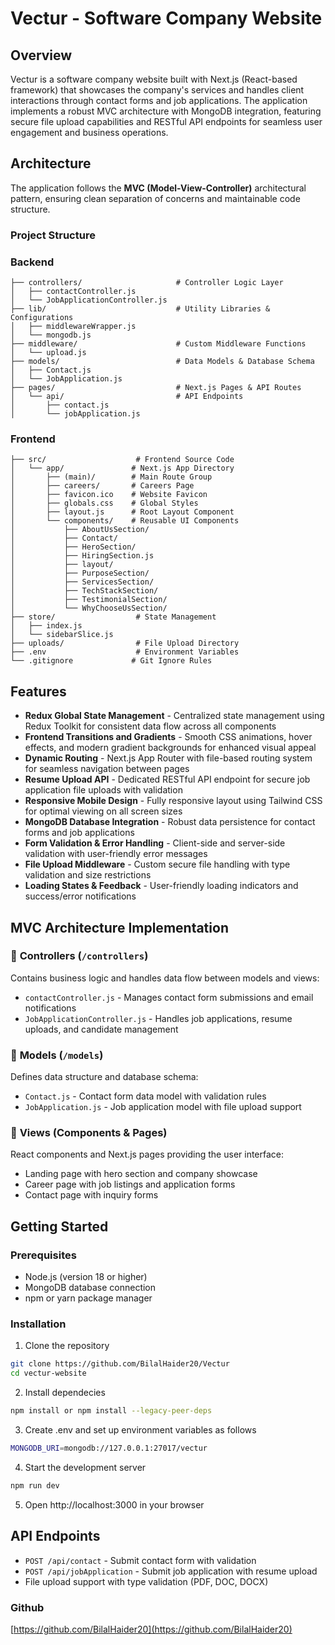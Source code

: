# Vectur - Software Company Website

## Overview
Vectur is a software company website built with Next.js (React-based framework) that showcases the company's services and handles client interactions through contact forms and job applications.
The application implements a robust MVC architecture with MongoDB integration, featuring secure file upload capabilities and RESTful API endpoints for seamless user engagement and business operations.


## Architecture

The application follows the **MVC (Model-View-Controller)** architectural pattern, ensuring clean separation of concerns and maintainable code structure.

### Project Structure

### Backend
```
├── controllers/                     # Controller Logic Layer
│   ├── contactController.js
│   └── JobApplicationController.js
├── lib/                             # Utility Libraries & Configurations
│   ├── middlewareWrapper.js
│   └── mongodb.js
├── middleware/                      # Custom Middleware Functions
│   └── upload.js
├── models/                          # Data Models & Database Schema
│   ├── Contact.js
│   └── JobApplication.js
├── pages/                           # Next.js Pages & API Routes
│   └── api/                         # API Endpoints
│       ├── contact.js
│       └── jobApplication.js
```
### Frontend
```
├── src/                    # Frontend Source Code
│   └── app/               # Next.js App Directory
│       ├── (main)/        # Main Route Group
│       ├── careers/       # Careers Page
│       ├── favicon.ico    # Website Favicon
│       ├── globals.css    # Global Styles
│       ├── layout.js      # Root Layout Component
│       └── components/    # Reusable UI Components
│           ├── AboutUsSection/
│           ├── Contact/
│           ├── HeroSection/
│           ├── HiringSection.js
│           ├── layout/
│           ├── PurposeSection/
│           ├── ServicesSection/
│           ├── TechStackSection/
│           ├── TestimonialSection/
│           └── WhyChooseUsSection/
├── store/                  # State Management
│   ├── index.js
│   └── sidebarSlice.js
├── uploads/                # File Upload Directory
├── .env                    # Environment Variables
└── .gitignore             # Git Ignore Rules
```

## Features

- **Redux Global State Management** - Centralized state management using Redux Toolkit for consistent data flow across all components  
- **Frontend Transitions and Gradients** - Smooth CSS animations, hover effects, and modern gradient backgrounds for enhanced visual appeal  
- **Dynamic Routing** - Next.js App Router with file-based routing system for seamless navigation between pages  
- **Resume Upload API** - Dedicated RESTful API endpoint for secure job application file uploads with validation  
- **Responsive Mobile Design** - Fully responsive layout using Tailwind CSS for optimal viewing on all screen sizes   
- **MongoDB Database Integration** - Robust data persistence for contact forms and job applications  
- **Form Validation & Error Handling** - Client-side and server-side validation with user-friendly error messages  
- **File Upload Middleware** - Custom secure file handling with type validation and size restrictions  
- **Loading States & Feedback** - User-friendly loading indicators and success/error notifications

## MVC Architecture Implementation

### 📁 **Controllers** (`/controllers`)
Contains business logic and handles data flow between models and views:
- `contactController.js` - Manages contact form submissions and email notifications
- `JobApplicationController.js` - Handles job applications, resume uploads, and candidate management

### 📁 **Models** (`/models`)
Defines data structure and database schema:
- `Contact.js` - Contact form data model with validation rules
- `JobApplication.js` - Job application model with file upload support

### 📁 **Views** (Components & Pages)
React components and Next.js pages providing the user interface:
- Landing page with hero section and company showcase
- Career page with job listings and application forms
- Contact page with inquiry forms

## Getting Started

### Prerequisites
- Node.js (version 18 or higher)
- MongoDB database connection
- npm or yarn package manager

### Installation

1. Clone the repository
```bash
git clone https://github.com/BilalHaider20/Vectur
cd vectur-website
```

2. Install dependecies
```bash
npm install or npm install --legacy-peer-deps
```

3. Create .env and set up environment variables as follows
```bash
MONGODB_URI=mongodb://127.0.0.1:27017/vectur
```

4. Start the development server
```bash 
npm run dev
```

5. Open http://localhost:3000 in your browser


## API Endpoints

- `POST /api/contact` - Submit contact form with validation  
- `POST /api/jobApplication` - Submit job application with resume upload  
- File upload support with type validation (PDF, DOC, DOCX)


### Github
[https://github.com/BilalHaider20](https://github.com/BilalHaider20)
